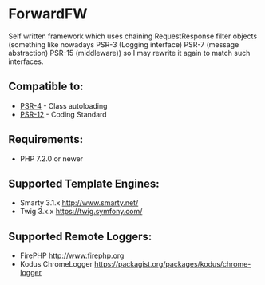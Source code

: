 ForwardFW
=========

Self written framework which uses chaining RequestResponse filter objects (something like nowadays PSR-3 (Logging
interface) PSR-7 (message abstraction) PSR-15 (middleware)) so I may rewrite it again to match such interfaces.

Compatible to:
--------------

- [PSR-4](http://www.php-fig.org/psr/psr-4/) - Class autoloading
- [PSR-12](http://www.php-fig.org/psr/psr-12/) - Coding Standard

Requirements:
-------------

- PHP 7.2.0 or newer

Supported Template Engines:
---------------------------

- Smarty 3.1.x http://www.smarty.net/
- Twig 3.x.x https://twig.symfony.com/

Supported Remote Loggers:
-------------------------

- FirePHP http://www.firephp.org
- Kodus ChromeLogger https://packagist.org/packages/kodus/chrome-logger
